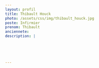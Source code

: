 ```yaml
---
layout: profil
title: Thibault Houck
photo: /assets/css/img/thibault_houck.jpg
poste: Infirmier
prenom: Thibault
anciennete: 
description: |
 

  

  
---
```

